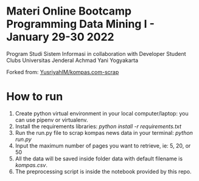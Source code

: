# Materi Online Bootcamp Programming Data Mining I - January 29-30 2022

Program Studi Sistem Informasi in collaboration with Developer Student Clubs Universitas Jenderal Achmad Yani Yogyakarta <br>

Forked from: <a href="YusriyahIM/kompas.com-scrap">YusriyahIM/kompas.com-scrap</a>

# How to run
1) Create python virtual environment in your local computer/laptop: you can use pipenv or virtualenv.
2) Install the requirements libraries: <i>python install -r requirements.txt</i>
3) Run the run.py file to scrap kompas news data in your terminal: <i>python run.py</i>
4) Input the maximum number of pages you want to retrieve, ie: 5, 20, or 50
5) All the data will be saved inside folder data with default filename is <i>kompas.csv</i>.
6) The preprocessing script is inside the notebook provided by this repo.
